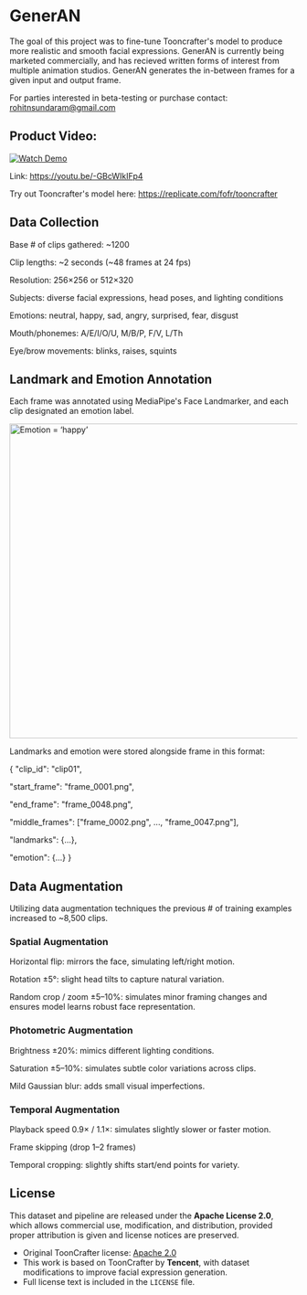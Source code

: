# GenerAN
The goal of this project was to fine-tune Tooncrafter's model to produce more realistic and smooth facial expressions. GenerAN is currently being marketed commercially, and has recieved written forms of interest from multiple animation studios. GenerAN generates the in-between frames for a given input and output frame.

For parties interested in beta-testing or purchase contact: rohitnsundaram@gmail.com

## Product Video:
[![Watch Demo](https://img.youtube.com/vi/-GBcWIkIFp4/0.jpg)](https://youtu.be/-GBcWIkIFp4)

Link: https://youtu.be/-GBcWIkIFp4

Try out Tooncrafter's model here: https://replicate.com/fofr/tooncrafter

## Data Collection

Base # of clips gathered: ~1200

Clip lengths: ~2 seconds (~48 frames at 24 fps)

Resolution: 256×256 or 512×320

Subjects: diverse facial expressions, head poses, and lighting conditions

Emotions: neutral, happy, sad, angry, surprised, fear, disgust

Mouth/phonemes: A/E/I/O/U, M/B/P, F/V, L/Th

Eye/brow movements: blinks, raises, squints

## Landmark and Emotion Annotation

Each frame was annotated using MediaPipe's Face Landmarker, and each clip designated an emotion label. 

<img width="1000" height="551" alt="Emotion = ‘happy’" src="https://github.com/user-attachments/assets/76cb6997-193a-4717-af5f-bd891e5655c8" />

Landmarks and emotion were stored alongside frame in this format:

{
  "clip_id": "clip01",
  
  "start_frame": "frame_0001.png",
  
  "end_frame": "frame_0048.png",
  
  "middle_frames": ["frame_0002.png", ..., "frame_0047.png"],
  
  "landmarks": {...},
  
  "emotion": {...}
}
## Data Augmentation

Utilizing data augmentation techniques the previous # of training examples increased to ~8,500 clips. 

### Spatial Augmentation

Horizontal flip: mirrors the face, simulating left/right motion.

Rotation ±5°: slight head tilts to capture natural variation.

Random crop / zoom ±5–10%: simulates minor framing changes and ensures model learns robust face representation.

### Photometric Augmentation

Brightness ±20%: mimics different lighting conditions.

Saturation ±5–10%: simulates subtle color variations across clips.

Mild Gaussian blur: adds small visual imperfections.

### Temporal Augmentation

Playback speed 0.9× / 1.1×: simulates slightly slower or faster motion.

Frame skipping (drop 1–2 frames)

Temporal cropping: slightly shifts start/end points for variety.

## License

This dataset and pipeline are released under the **Apache License 2.0**, which allows commercial use, modification, and distribution, provided proper attribution is given and license notices are preserved.

- Original ToonCrafter license: [Apache 2.0](http://www.apache.org/licenses/LICENSE-2.0)
- This work is based on ToonCrafter by **Tencent**, with dataset modifications to improve facial expression generation.
- Full license text is included in the `LICENSE` file.




